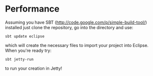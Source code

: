 # Performance

Assuming you have SBT (http://code.google.com/p/simple-build-tool/) installed just clone the repository, go into the directory and use: 

    sbt update eclipse

which will create the necessary files to import your project into Eclipse. When you're ready try:

    sbt jetty-run

to run your creation in Jetty!